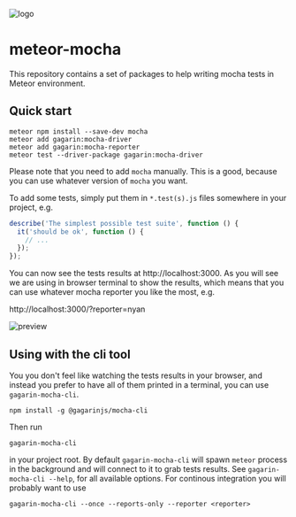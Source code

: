 ![logo](https://s3.amazonaws.com/gagarinjs/assets/gagarinLogo.svg)

# meteor-mocha

This repository contains a set of packages to help writing mocha tests in Meteor environment.

## Quick start

```
meteor npm install --save-dev mocha
meteor add gagarin:mocha-driver
meteor add gagarin:mocha-reporter
meteor test --driver-package gagarin:mocha-driver
```
Please note that you need to add `mocha` manually. This is a good, because you can use whatever
version of `mocha` you want.


To add some tests, simply put them in `*.test(s).js` files somewhere in your project, e.g.
```javascript
describe('The simplest possible test suite', function () {
  it('should be ok', function () {
    // ...
  });
});
```
You can now see the tests results at http://localhost:3000. As you will see we are using in browser terminal
to show the results, which means that you can use whatever mocha reporter you like the most, e.g.

http://localhost:3000/?reporter=nyan

![preview](https://s3.amazonaws.com/gagarinjs/assets/gagarinMochaPreview.gif)

## Using with the cli tool

You you don't feel like watching the tests results in your browser, and instead you prefer to
have all of them printed in a terminal, you can use `gagarin-mocha-cli`.
```
npm install -g @gagarinjs/mocha-cli
```
Then run
```
gagarin-mocha-cli
```
in your project root. By default `gagarin-mocha-cli` will spawn `meteor` process in the background and will connect to it to grab tests results. See `gagarin-mocha-cli --help`,
for all available options. For continous integration you will probably want to use
```
gagarin-mocha-cli --once --reports-only --reporter <reporter>
```

